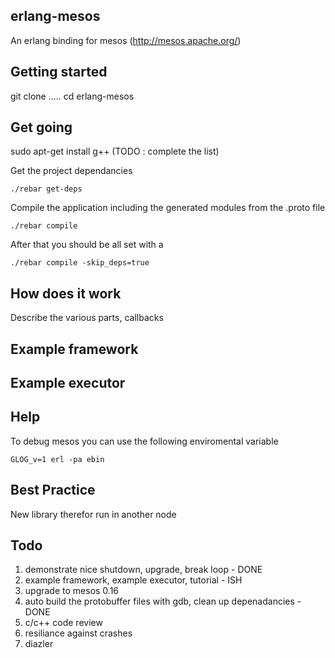 erlang-mesos
------------

An erlang binding for mesos (http://mesos.apache.org/) 

Getting started
---------------

git clone .....
cd erlang-mesos

Get going
---------

sudo apt-get install g++ (TODO : complete the list)

Get the project dependancies

```
./rebar get-deps
```

Compile the application including the generated modules from the .proto file

```
./rebar compile
```

After that you should be all set with a 

```
./rebar compile -skip_deps=true
```


How does it work
----------------

Describe the various parts, callbacks


Example framework
-----------------

Example executor
----------------

Help
-----

To debug mesos you can use the following enviromental variable

```
GLOG_v=1 erl -pa ebin
```

Best Practice
-------------

New library therefor run in another node

Todo
----
1. demonstrate nice shutdown, upgrade, break loop - DONE
2. example framework, example executor, tutorial - ISH
3. upgrade to mesos 0.16
4. auto build the protobuffer files with gdb, clean up depenadancies -DONE
5. c/c++ code review
6. resiliance against crashes
7. diazler